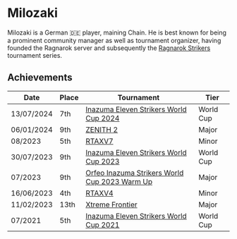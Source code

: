 # Milozaki

Milozaki is a German :de: player, maining Chain. 
He is best known for being a prominent community manager as well as tournament organizer,
having founded the Ragnarok server and subsequently the [Ragnarok Strikers](../../tournaments/ragna/ragnamain.md) tournament series.

## Achievements

| Date | Place | Tournament | Tier |
| - | - | - | - |
| 13/07/2024 | 7th | [Inazuma Eleven Strikers World Cup 2024](../../tournaments/worldcup24.md) | World Cup |
| 06/01/2024 | 9th | [ZENITH 2](../../tournaments/misc/zenith2.md) | Major |
| 08/2023 | 5th | [RTAXV7](../../tournaments/rtaxv/rtaxv7.md) | Minor |
| 30/07/2023 | 9th | [Inazuma Eleven Strikers World Cup 2023](../../tournaments/worldcup23.md) | World Cup |
| 07/2023 | 9th | [Orfeo Inazuma Strikers World Cup 2023 Warm Up](../../tournaments/orfeo/orfeowc.md) | Major |
| 16/06/2023 | 4th | [RTAXV4](../../tournaments/rtaxv/rtaxv4.md) | Minor |
| 11/02/2023 | 13th | [Xtreme Frontier](../../tournaments/sf/xf.md) | Major |
| 07/2021 | 5th | [Inazuma Eleven Strikers World Cup 2021](../../tournaments/worldcup21.md) | World Cup |

